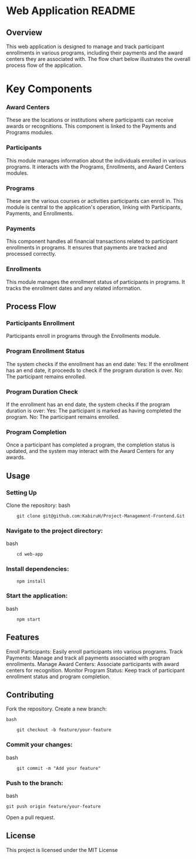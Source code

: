 # Web Application README
## Overview

This web application is designed to manage and track participant enrollments in various programs, including their payments and the award centers they are associated with. The flow chart below illustrates the overall process flow of the application.

# Key Components

### Award Centers
These are the locations or institutions where participants can receive awards or recognitions. This component is linked to the Payments and Programs modules.

### Participants
This module manages information about the individuals enrolled in various programs. It interacts with the Programs, Enrollments, and Award Centers modules.

### Programs
These are the various courses or activities participants can enroll in. This module is central to the application's operation, linking with Participants, Payments, and Enrollments.

### Payments
This component handles all financial transactions related to participant enrollments in programs. It ensures that payments are tracked and processed correctly.

### Enrollments
This module manages the enrollment status of participants in programs. It tracks the enrollment dates and any related information.

## Process Flow

### Participants Enrollment
Participants enroll in programs through the Enrollments module.

### Program Enrollment Status
The system checks if the enrollment has an end date:
Yes: If the enrollment has an end date, it proceeds to check if the program duration is over.
No: The participant remains enrolled.

### Program Duration Check
If the enrollment has an end date, the system checks if the program duration is over:
Yes: The participant is marked as having completed the program.
No: The participant remains enrolled.

### Program Completion
Once a participant has completed a program, the completion status is updated, and the system may interact with the Award Centers for any awards.

## Usage
### Setting Up

Clone the repository:
bash

        git clone git@github.com:KabiruH/Project-Management-Frontend.Git

### Navigate to the project directory:

bash

        cd web-app

### Install dependencies:

        npm install

### Start the application:

bash

        npm start

## Features

Enroll Participants: Easily enroll participants into various programs.
Track Payments: Manage and track all payments associated with program enrollments.
Manage Award Centers: Associate participants with award centers for recognition.
Monitor Program Status: Keep track of participant enrollment status and program completion.

## Contributing

Fork the repository.
Create a new branch:

    bash

        git checkout -b feature/your-feature

### Commit your changes:

bash

        git commit -m "Add your feature"

### Push to the branch:

bash

    git push origin feature/your-feature

Open a pull request.

## License

This project is licensed under the MIT License